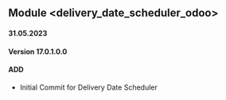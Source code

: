 ## Module <delivery_date_scheduler_odoo>

#### 31.05.2023
#### Version 17.0.1.0.0
#### ADD
- Initial Commit for Delivery Date Scheduler

